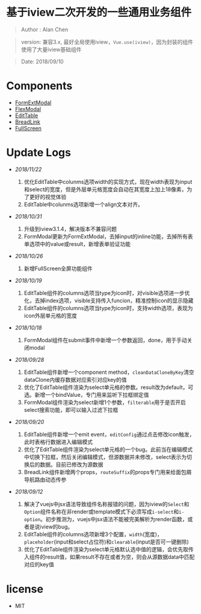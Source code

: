 # 基于iview二次开发的一些通用业务组件

> Author : Alan Chen

> version: 兼容3.x, 最好全局使用iview，`Vue.use(iview)`，因为封装的组件使用了大量iview基础组件

> Date: 2018/09/10 

# Components
* [FormExtModal](./docs/FormExtModal.md)
* [FlexModal](./docs/FlexModal.md)
* [EditTable](./docs/EditTable.md)
* [BreadLink](./docs/BreadLink.md)
* [FullScreen](./docs/FullScreen.md)
# Update Logs
* *2018/11/22*
    1. 优化EditTable中colunms选项width的实现方式，现在width表现为input和select的宽度，但是外层单元格宽度会自动在其宽度上加上18像素，为了更好的视觉体验
    2. EditTable中colunms选项新增一个align文本对齐。

* *2018/10/31*
    1. 升级到iview3.1.4，解决版本不兼容问题
    2. FormModal更新为FormExtModal，去掉input的inline功能，去掉所有表单选项中的value或result，新增表单验证功能

* *2018/10/26*
    1. 新增FullScreen全屏功能组件

* *2018/10/19*
    1. EditTable组件的columns选项当type为icon时，对visible选项进一步优化，去掉index选项，visible支持传入funcion，精准控制icon的显示隐藏
    2. EditTable组件的columns选项当type为icon时，支持width选项，表现为icon外层单元格的宽度

* *2018/10/18* 
    1. FormModal组件在submit事件中新增一个参数返回，done，用于手动关闭modal

* *2018/09/28* 
    1. EditTable组件新增一个component method，`cleanDataCloneByKey`清空dataClone内缓存数据对应索引对应key的值
    2. 优化了EditTable组件渲染为select单元格的参数。result改为default，可选。新增一个bindValue，专门用来监听下拉框绑定值
    3. FormModal组件渲染为select新增1个参数，`filterable`用于是否开启select搜索功能，即可以输入过滤下拉框

* *2018/09/20* 
    1. EditTable组件新增一个emit event，`editConfig`通过点击修改icon触发，此时表格行数据进入编辑模式
    2. 优化了EditTable组件渲染为select单元格的一个bug。此前当在编辑模式中切换下拉框，然后关闭编辑模式，但源数据并未修改，select表示为切换后的数据。目前已修改为源数据
    3. BreadLink组件新增两个props，`routeSuffix`的props专门用来给面包屑导航路由动态传参

* *2018/09/12* 
    1. 解决了vuejs中jsx语法导致组件名称报错的问题，因为iview的`Select`和`Option`组件名称在非render或template模式下必须写成`i-select`和`i-option`。初步推测为，vuejs中jsx语法不能被完美解析为render函数，或者是说iview的bug。
    2. EditTable组件的columns选项新增3个配置，`width`(宽度)，`placeholder`(input和select占位符)和`clearable`(input是否可一键删除)
    3. 优化了EditTable组件渲染为select单元格默认选中值的逻辑，会优先取传入组件的result值，如果result不存在或者为空，则会从源数据data中匹配对应的key值

# license
* MIT
